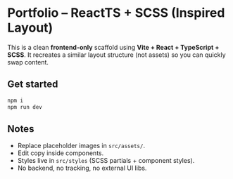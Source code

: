 # Portfolio – ReactTS + SCSS (Inspired Layout)

This is a clean **frontend-only** scaffold using **Vite + React + TypeScript + SCSS**.
It recreates a similar layout structure (not assets) so you can quickly swap content.

## Get started

```bash
npm i
npm run dev
```

## Notes
- Replace placeholder images in `src/assets/`.
- Edit copy inside components.
- Styles live in `src/styles` (SCSS partials + component styles).
- No backend, no tracking, no external UI libs.
